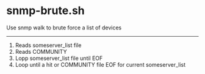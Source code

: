 # snmp-brute.sh
Use snmp walk to brute force a list of devices


---

1. Reads someserver_list file
2. Reads COMMUNITY
3. Lopp someserver_list file until EOF
4. Loop until a hit or COMMUNITY file EOF for current someserver_list
